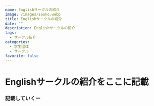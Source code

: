 ```yaml
---
name: Englishサークルの紹介
image: /images/souko.webp
title: Englishサークルの紹介
date: ""
description: Englishサークルの紹介
tags:
  - サークル紹介
categories:
  - 学生団体
  - サークル
favorite: false
---
```

# Englishサークルの紹介をここに記載

### 記載していくー
